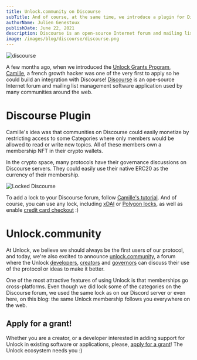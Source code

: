 ```yaml
---
title: Unlock.community on Discourse
subTitle: And of course, at the same time, we introduce a plugin for Discourse!
authorName: Julien Genestoux
publishDate: June 22, 2021
description: Discourse is an open-source Internet forum and mailing list management software application used by many communities around the web. You can now easily add locks to your Discourse forum!
image: /images/blog/discourse/discourse.png
---
```


![discourse](/images/blog/discourse/discourse.png)

A few months ago, when we introduced the [Unlock Grants Program](/blog/token-grant-program), [Camille](https://twitter.com/CamilleBesse), a french growth hacker was one of the very first to apply so he could build an integration with Discourse! [Discourse](https://www.discourse.org/) is an ope-source Internet forum and mailing list management software application used by many communities around the web.

# Discourse Plugin

Camille's idea was that communities on Discourse could easily monetize by restricting access to some Categories where only members would be allowed to read or write new topics. All of these members own a membership NFT in their crypto wallets.

In the crypto space, many protocols have their governance discussions on Discourse servers. They could easily use their native ERC20 as the currency of their membership.

![Locked Discourse](https://unlock.community/uploads/default/original/1X/e24cfe0d6ef6129dc143c74402806645acc07fa8.gif)

To add a lock to your Discourse forum, follow [Camille's tutorial](https://unlock.community/t/unlock-discourse-plugin/64). And of course, you can use any lock, including [xDAI](/blog/xdai) or [Polygon locks](/blog/unlock-on-polygon), as well as enable [credit card checkout](/blog/credit-card-nft) :)

# Unlock.community

At Unlock, we believe we should always be the first users of our protocol, and today, we're also excited to announce [unlock.community](https://unlock.community/), a forum where the Unlock [developers](https://unlock.community/c/dev/6), [creators](https://unlock.community/c/creators/12) and [governors](https://unlock.community/c/governance/5) can discuss their use of the protocol or ideas to make it better.

One of the most attractive features of using Unlock is that memberships go cross-platforms. Even though we did lock some of the categories on the Discourse forum, we used the same lock as on our Discord server or even here, on this blog: the same Unlock membership follows you everywhere on the web.

## Apply for a grant!

Whether you are a creator, or a developer interested in adding support for Unlock in existing software or applications, please, [apply for a grant](https://share.hsforms.com/1gAdLgNOESNCWJ9bJxCUAMwbvg22)! The Unlock ecosystem needs you :)
